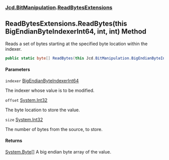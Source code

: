 ### [Jcd.BitManipulation](Jcd.BitManipulation.md 'Jcd.BitManipulation').[ReadBytesExtensions](Jcd.BitManipulation.ReadBytesExtensions.md 'Jcd.BitManipulation.ReadBytesExtensions')

## ReadBytesExtensions.ReadBytes(this BigEndianByteIndexerInt64, int, int) Method

Reads a set of bytes starting at the specified byte location within the indexer.

```csharp
public static byte[] ReadBytes(this Jcd.BitManipulation.BigEndianByteIndexerInt64 indexer, int offset, int size);
```
#### Parameters

<a name='Jcd.BitManipulation.ReadBytesExtensions.ReadBytes(thisJcd.BitManipulation.BigEndianByteIndexerInt64,int,int).indexer'></a>

`indexer` [BigEndianByteIndexerInt64](Jcd.BitManipulation.BigEndianByteIndexerInt64.md 'Jcd.BitManipulation.BigEndianByteIndexerInt64')

The indexer whose value is to be modified.

<a name='Jcd.BitManipulation.ReadBytesExtensions.ReadBytes(thisJcd.BitManipulation.BigEndianByteIndexerInt64,int,int).offset'></a>

`offset` [System.Int32](https://docs.microsoft.com/en-us/dotnet/api/System.Int32 'System.Int32')

The byte location to store the value.

<a name='Jcd.BitManipulation.ReadBytesExtensions.ReadBytes(thisJcd.BitManipulation.BigEndianByteIndexerInt64,int,int).size'></a>

`size` [System.Int32](https://docs.microsoft.com/en-us/dotnet/api/System.Int32 'System.Int32')

The number of bytes from the source, to store.

#### Returns
[System.Byte](https://docs.microsoft.com/en-us/dotnet/api/System.Byte 'System.Byte')[[]](https://docs.microsoft.com/en-us/dotnet/api/System.Array 'System.Array')
A big endian byte array of the value.